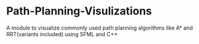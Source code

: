 # Path-Planning-Visulizations
A module to visualize commonly used path planning algorithms like A* and RRT(variants included) using SFML and C++
